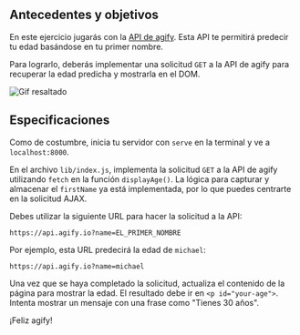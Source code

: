 ## Antecedentes y objetivos

En este ejercicio jugarás con la [API de agify](https://agify.io/). Esta API te permitirá predecir tu edad basándose en tu primer nombre.

Para lograrlo, deberás implementar una solicitud `GET` a la API de agify para recuperar la edad predicha y mostrarla en el DOM.

![Gif resaltado](https://raw.githubusercontent.com/lewagon/fullstack-images/master/frontend/your-age-from-your-name.gif)

## Especificaciones

Como de costumbre, inicia tu servidor con `serve` en la terminal y ve a `localhost:8000`.

En el archivo `lib/index.js`, implementa la solicitud `GET` a la API de agify utilizando `fetch` en la función `displayAge()`. La lógica para capturar y almacenar el `firstName` ya está implementada, por lo que puedes centrarte en la solicitud AJAX.

Debes utilizar la siguiente URL para hacer la solicitud a la API:

```
https://api.agify.io?name=EL_PRIMER_NOMBRE
```

Por ejemplo, esta URL predecirá la edad de `michael`:

```
https://api.agify.io?name=michael
```

Una vez que se haya completado la solicitud, actualiza el contenido de la página para mostrar la edad. El resultado debe ir en `<p id="your-age">`. Intenta mostrar un mensaje con una frase como "Tienes 30 años".

¡Feliz agify!
